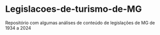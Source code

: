 # Legislacoes-de-turismo-de-MG
Repositório com algumas análises de conteúdo de legislações de MG de 1934 a 2024

